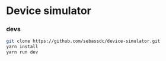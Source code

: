 # Device simulator

### devs
```bash
git clone https://github.com/sebassdc/device-simulator.git
yarn install
yarn run dev
```
